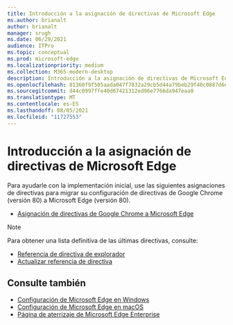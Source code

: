 ```yaml
---
title: Introducción a la asignación de directivas de Microsoft Edge
ms.author: brianalt
author: brianalt
manager: srugh
ms.date: 06/29/2021
audience: ITPro
ms.topic: conceptual
ms.prod: microsoft-edge
ms.localizationpriority: medium
ms.collection: M365-modern-desktop
description: Introducción a la asignación de directivas de Microsoft Edge
ms.openlocfilehash: 81360f9f505aada047f7832a29cb5d44a79beb29f40c0887d6e1c5501ca708a7
ms.sourcegitcommit: d44c0997ffe40d67421312ed96e7766da947eaa0
ms.translationtype: MT
ms.contentlocale: es-ES
ms.lasthandoff: 08/05/2021
ms.locfileid: "11727553"
---
```

# <a name="microsoft-edge-policy-mapping-overview"></a>Introducción a la asignación de directivas de Microsoft Edge

Para ayudarle con la implementación inicial, use las siguientes asignaciones de directivas para migrar su configuración de directivas de Google Chrome (versión 80) a Microsoft Edge (versión 80).

- [Asignación de directivas de Google Chrome a Microsoft Edge](microsoft-edge-policy-map-chrome-to-newedge.md)

> [!NOTE]
> Para obtener una lista definitiva de las últimas directivas, consulte:
> - [Referencia de directiva de explorador](microsoft-edge-policies.md)
> - [Actualizar referencia de directiva](microsoft-edge-update-policies.md)

## <a name="see-also"></a>Consulte también
- [Configuración de Microsoft Edge en Windows](configure-microsoft-edge.md)
- [Configuración de Microsoft Edge en macOS](configure-microsoft-edge-on-mac.md)
- [Página de aterrizaje de Microsoft Edge Enterprise](https://aka.ms/EdgeEnterprise)
